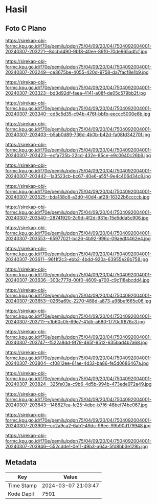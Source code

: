 # Hasil

## Foto C Plano

https://sirekap-obj-formc.kpu.go.id/f70e/pemilu/pdpr/75/04/09/20/04/7504092004001-20240307-203221--8dcbd490-9b18-40ee-89f0-70de965adfcf.jpg

https://sirekap-obj-formc.kpu.go.id/f70e/pemilu/pdpr/75/04/09/20/04/7504092004001-20240307-203249--ce3675be-4055-420d-9758-da7facf8e1b9.jpg

https://sirekap-obj-formc.kpu.go.id/f70e/pemilu/pdpr/75/04/09/20/04/7504092004001-20240307-203323--bd3d92df-faea-4141-a08f-de05c579bb2f.jpg

https://sirekap-obj-formc.kpu.go.id/f70e/pemilu/pdpr/75/04/09/20/04/7504092004001-20240307-203340--cd5c5d35-c94b-476f-bbfb-eeccc5000e6b.jpg

https://sirekap-obj-formc.kpu.go.id/f70e/pemilu/pdpr/75/04/09/20/04/7504092004001-20240307-203403--b5ab0d89-736d-4b0b-b42d-fa08fd34270f.jpg

https://sirekap-obj-formc.kpu.go.id/f70e/pemilu/pdpr/75/04/09/20/04/7504092004001-20240307-203423--ecfa725b-22cd-432e-85ce-e9c0640c26b6.jpg

https://sirekap-obj-formc.kpu.go.id/f70e/pemilu/pdpr/75/04/09/20/04/7504092004001-20240307-203442--1a3523cb-bc67-40e6-a55f-9e4c406d34c8.jpg

https://sirekap-obj-formc.kpu.go.id/f70e/pemilu/pdpr/75/04/09/20/04/7504092004001-20240307-203525--bda138c8-a3d0-40d4-af28-16322b6ccccb.jpg

https://sirekap-obj-formc.kpu.go.id/f70e/pemilu/pdpr/75/04/09/20/04/7504092004001-20240307-203540--28741920-2c9d-4f2d-931e-15e5dda5c906.jpg

https://sirekap-obj-formc.kpu.go.id/f70e/pemilu/pdpr/75/04/09/20/04/7504092004001-20240307-203553--65977021-bc26-4b92-996c-09aedf4462e4.jpg

https://sirekap-obj-formc.kpu.go.id/f70e/pemilu/pdpr/75/04/09/20/04/7504092004001-20240307-203611--96f1f2c3-ebb2-4bdd-920a-63955e26b758.jpg

https://sirekap-obj-formc.kpu.go.id/f70e/pemilu/pdpr/75/04/09/20/04/7504092004001-20240307-203636--303c777d-00f0-4609-a700-c9c118ebcdd4.jpg

https://sirekap-obj-formc.kpu.go.id/f70e/pemilu/pdpr/75/04/09/20/04/7504092004001-20240307-203653--0265a69c-2270-488d-a873-a98bef665e06.jpg

https://sirekap-obj-formc.kpu.go.id/f70e/pemilu/pdpr/75/04/09/20/04/7504092004001-20240307-203711--c1b60c05-69e7-41d5-a680-1770cff876c3.jpg

https://sirekap-obj-formc.kpu.go.id/f70e/pemilu/pdpr/75/04/09/20/04/7504092004001-20240307-203747--f522a8dd-9f79-465f-9512-635bad4b7a68.jpg

https://sirekap-obj-formc.kpu.go.id/f70e/pemilu/pdpr/75/04/09/20/04/7504092004001-20240307-203804--cf0812ee-61ae-4d32-ba86-fe5d0686467a.jpg

https://sirekap-obj-formc.kpu.go.id/f70e/pemilu/pdpr/75/04/09/20/04/7504092004001-20240307-203824--325fe03a-c9b6-4d5b-994b-473ede972a49.jpg

https://sirekap-obj-formc.kpu.go.id/f70e/pemilu/pdpr/75/04/09/20/04/7504092004001-20240307-203843--148627ea-fe25-4dbc-b7f6-48bef74be067.jpg

https://sirekap-obj-formc.kpu.go.id/f70e/pemilu/pdpr/75/04/09/20/04/7504092004001-20240307-203909--cc2a9ca2-6ab1-49dc-98ee-99b90d179948.jpg

https://sirekap-obj-formc.kpu.go.id/f70e/pemilu/pdpr/75/04/09/20/04/7504092004001-20240307-203946--552cdde1-0e11-49b3-a64a-5fd8bb3e129b.jpg


## Metadata

| Key        | Value               |
| ---------- | ------------------- |
| Time Stamp | 2024-03-07 21:03:47 |
| Kode Dapil | 7501                |



